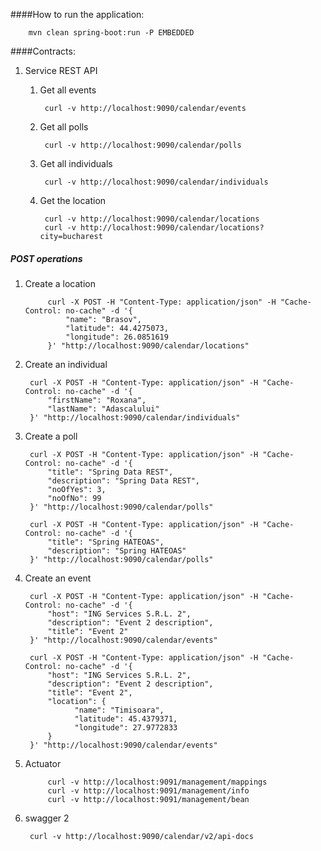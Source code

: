 ####How to run the application:

        mvn clean spring-boot:run -P EMBEDDED
        
        
####Contracts:
1. Service REST API

    1. Get all events
    
            curl -v http://localhost:9090/calendar/events 

    1. Get all polls
            
            curl -v http://localhost:9090/calendar/polls 

    1. Get all individuals
            
            curl -v http://localhost:9090/calendar/individuals 
        
    1. Get the location
    
            curl -v http://localhost:9090/calendar/locations
            curl -v http://localhost:9090/calendar/locations?city=bucharest
    
            
##### POST operations
1. Create a location
            
            curl -X POST -H "Content-Type: application/json" -H "Cache-Control: no-cache" -d '{
            	"name": "Brasov",
            	"latitude": 44.4275073,
            	"longitude": 26.0851619
            }' "http://localhost:9090/calendar/locations"

1. Create an individual
                
        curl -X POST -H "Content-Type: application/json" -H "Cache-Control: no-cache" -d '{
            "firstName": "Roxana",
            "lastName": "Adascalului"
        }' "http://localhost:9090/calendar/individuals"
        
1. Create a poll

        curl -X POST -H "Content-Type: application/json" -H "Cache-Control: no-cache" -d '{
        	"title": "Spring Data REST",
        	"description": "Spring Data REST",
        	"noOfYes": 3,
        	"noOfNo": 99
        }' "http://localhost:9090/calendar/polls"
        
        curl -X POST -H "Content-Type: application/json" -H "Cache-Control: no-cache" -d '{
        	"title": "Spring HATEOAS",
        	"description": "Spring HATEOAS"
        }' "http://localhost:9090/calendar/polls"
        
1. Create an event 

        curl -X POST -H "Content-Type: application/json" -H "Cache-Control: no-cache" -d '{
        	"host": "ING Services S.R.L. 2",
        	"description": "Event 2 description",
        	"title": "Event 2"
        }' "http://localhost:9090/calendar/events"
        
        curl -X POST -H "Content-Type: application/json" -H "Cache-Control: no-cache" -d '{
        	"host": "ING Services S.R.L. 2",
        	"description": "Event 2 description",
        	"title": "Event 2",
        	"location": {
                  "name": "Timisoara",
                  "latitude": 45.4379371,
                  "longitude": 27.9772833
            }
        }' "http://localhost:9090/calendar/events"
        
        
        
                    
        
1. Actuator
        
            curl -v http://localhost:9091/management/mappings
            curl -v http://localhost:9091/management/info 
            curl -v http://localhost:9091/management/bean 
    
1. swagger 2

        curl -v http://localhost:9090/calendar/v2/api-docs
        
        
